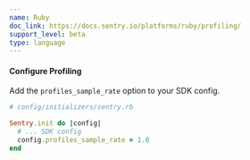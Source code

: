 ```yaml
---
name: Ruby
doc_link: https://docs.sentry.io/platforms/ruby/profiling/
support_level: beta
type: language
---
```


#### Configure Profiling

Add the `profiles_sample_rate` option to your SDK config.

```ruby
# config/initializers/sentry.rb

Sentry.init do |config|
  # ... SDK config
  config.profiles_sample_rate = 1.0
end
```
